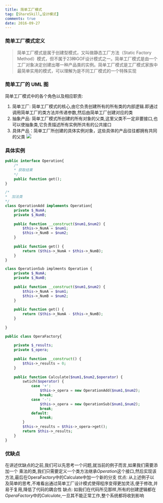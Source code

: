```yaml
---
title: 简单工厂模式
tag: [ShareSkill,设计模式]
comments: true
date: 2016-09-27
---
```






### 简单工厂模式定义
>简单工厂模式是属于创建型模式，又叫做静态工厂方法（Static Factory Method）模式，但不属于23种GOF设计模式之一。简单工厂模式是由一个工厂对象决定创建出哪一种产品类的实例。简单工厂模式是工厂模式家族中最简单实用的模式，可以理解为是不同工厂模式的一个特殊实现

### 简单工厂的 UML 图
简单工厂模式中的各个角色以及相应职责:

1. 简单工厂: 简单工厂模式的核心,由它负责创建所有的所有类的内部逻辑.即通过调用简单工厂的类方法并传递参数,然后由简单工厂创建对应的类
2. 抽象产品: 简单工厂模式所创建的所有对象的父类,这里父类不一定非要接口,也可以使抽象类,它负责描述所有实例所共有的公共接口
3.  具体产品：简单工厂所创建的具体实例对象，这些具体的产品往往都拥有共同的父类
![](http://ww4.sinaimg.cn/large/d9e82fa4jw1f88hhxgtm9j20m508aq3y.jpg)

### 具体实例
```php
public interface Operation{
    /*
    * 获取结果
    */
    public function get();
}

/*
*  加法类
*/
class OperationAdd implements Operation{
    private $_NumA;
    private $_NumB;
    
    public function __construct($num1,$num2) {
        $this->_NumA = $num1;
        $this->_NumB = $num2;
    }
    
    public function get() {
        return ($this->_NumA + $this->_NumB);
    }
}

class OperationSub implments Operation {
    private $_NumA;
    private $_NumB;
    
    public function __construct($num1,$num2) {
        $this->_NumA = $num1;
        $this->_NumB = $num2;
    }
    
    public function get() {
        return ($this->_NumA - $this->_NumB);
    }    
    
}

public class OperaFactory{
    
    private $_results;
    private $_opera;
    
    public function __construct() {
        $this->_results = 0;
    }
    
    public function Calculate($num1,$num2,$operator) {
        swtich($operator) {
            case '+':
                $this->_opera = new OperationAdd($num1,$num2);
                break;
            case '-':
                $this->_opera = new OperationSub($num1,$num2);
                break;
            default:
                break;
        }
        $this->_results = $this->_opera->get();
        return $this->_results;
    }   
}
```

### 优缺点
在讲述优缺点的之前,我们可以先思考一个问题,就当前的例子而言,如果我们需要添加一个 乘法的类,我们只需要定义一个类方法继承*Operation*这个接口,然后实现该方法,最后在OperaFactory中的Calculate中加一个新的分支
优点:
从上述例子以及简单的思考,不难看出通过简单工厂设计模式使得程序变得更加灵活,便于修改,并易于复用,降低了代码的耦合性
缺点:
如我们在代码所见那样,所有的创建逻辑都在*OperaFactory*中的*Calculate*,一旦其不能正常工作,整个系统都将收到影响